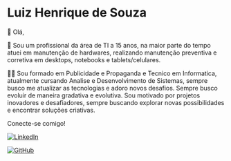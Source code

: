 # Luiz Henrique de Souza

👋 Olá, 

💼 Sou um profissional da área de TI a 15 anos, na maior parte do tempo atuei em manutenção de hardwares, realizando manutenção preventiva e corretiva em desktops, notebooks e tablets/celulares.

👨‍🎓 Sou formado em Publicidade e Propaganda e Tecnico em Informatica, atualmente cursando Analise e Desenvolvimento de Sistemas, sempre busco me atualizar as tecnologias e adoro novos desafios. Sempre busco evoluir de maneira gradativa e evolutiva. Sou motivado por projetos inovadores e desafiadores, sempre buscando explorar novas possibilidades e encontrar soluções criativas.


Conecte-se comigo!

[![LinkedIn](https://img.shields.io/badge/LinkedIn-000?style=for-the-badge&logo=linkedin&logoColor=0E76A8)](https://www.linkedin.com/in/luizhenriquedesouza-pub-ti)

[![GitHub](https://img.shields.io/badge/GitHub-000?style=for-the-badge&logo=github&logoColor=fff)](https://github.com/henriquepub/)
